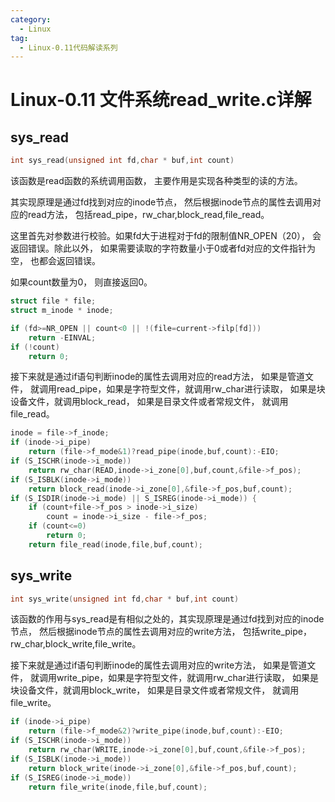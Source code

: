 ```yaml
---
category:
  - Linux
tag:
  - Linux-0.11代码解读系列
---
```


# Linux-0.11 文件系统read_write.c详解

## sys_read
```c
int sys_read(unsigned int fd,char * buf,int count)
```
该函数是read函数的系统调用函数， 主要作用是实现各种类型的读的方法。

其实现原理是通过fd找到对应的inode节点， 然后根据inode节点的属性去调用对应的read方法， 包括read_pipe，rw_char,block_read,file_read。

这里首先对参数进行校验。如果fd大于进程对于fd的限制值NR_OPEN（20）， 会返回错误。除此以外， 如果需要读取的字符数量小于0或者fd对应的文件指针为空， 也都会返回错误。

如果count数量为0， 则直接返回0。
```c
struct file * file;
struct m_inode * inode;

if (fd>=NR_OPEN || count<0 || !(file=current->filp[fd]))
    return -EINVAL;
if (!count)
    return 0;
```

接下来就是通过if语句判断inode的属性去调用对应的read方法， 如果是管道文件， 就调用read_pipe，如果是字符型文件，就调用rw_char进行读取， 如果是块设备文件，就调用block_read， 如果是目录文件或者常规文件， 就调用file_read。

```c
inode = file->f_inode;
if (inode->i_pipe)
    return (file->f_mode&1)?read_pipe(inode,buf,count):-EIO;
if (S_ISCHR(inode->i_mode))
    return rw_char(READ,inode->i_zone[0],buf,count,&file->f_pos);
if (S_ISBLK(inode->i_mode))
    return block_read(inode->i_zone[0],&file->f_pos,buf,count);
if (S_ISDIR(inode->i_mode) || S_ISREG(inode->i_mode)) {
    if (count+file->f_pos > inode->i_size)
        count = inode->i_size - file->f_pos;
    if (count<=0)
        return 0;
    return file_read(inode,file,buf,count);
```
## sys_write
```c
int sys_write(unsigned int fd,char * buf,int count)
```
该函数的作用与sys_read是有相似之处的，其实现原理是通过fd找到对应的inode节点， 然后根据inode节点的属性去调用对应的write方法， 包括write_pipe，rw_char,block_write,file_write。


接下来就是通过if语句判断inode的属性去调用对应的write方法， 如果是管道文件， 就调用write_pipe，如果是字符型文件，就调用rw_char进行读取， 如果是块设备文件，就调用block_write， 如果是目录文件或者常规文件， 就调用file_write。
```c
if (inode->i_pipe)
    return (file->f_mode&2)?write_pipe(inode,buf,count):-EIO;
if (S_ISCHR(inode->i_mode))
    return rw_char(WRITE,inode->i_zone[0],buf,count,&file->f_pos);
if (S_ISBLK(inode->i_mode))
    return block_write(inode->i_zone[0],&file->f_pos,buf,count);
if (S_ISREG(inode->i_mode))
    return file_write(inode,file,buf,count);
```